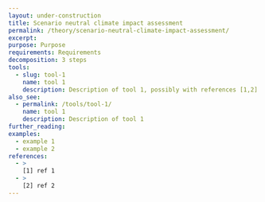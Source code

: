 ```yaml
---
layout: under-construction
title: Scenario neutral climate impact assessment
permalink: /theory/scenario-neutral-climate-impact-assessment/
excerpt:
purpose: Purpose
requirements: Requirements
decomposition: 3 steps
tools:
  - slug: tool-1
    name: tool 1
    description: Description of tool 1, possibly with references [1,2]
also_see:
  - permalink: /tools/tool-1/
    name: tool 1
    description: Description of tool 1
further_reading:
examples:
  - example 1
  - example 2
references:
  - >
    [1] ref 1
  - >
    [2] ref 2
---
```

